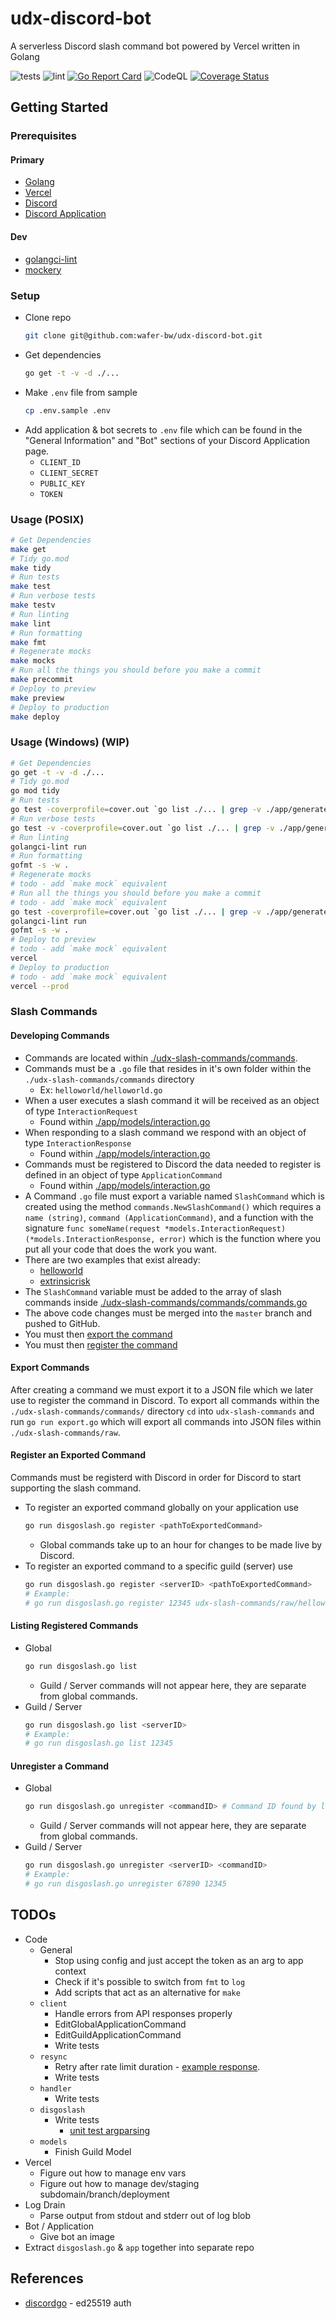 # udx-discord-bot
A serverless Discord slash command bot powered by Vercel written in Golang

![tests](https://github.com/wafer-bw/udx-discord-bot/workflows/tests/badge.svg)
![lint](https://github.com/wafer-bw/udx-discord-bot/workflows/lint/badge.svg)
[![Go Report Card](https://goreportcard.com/badge/github.com/wafer-bw/udx-discord-bot)](https://goreportcard.com/report/github.com/wafer-bw/udx-discord-bot)
![CodeQL](https://github.com/wafer-bw/udx-discord-bot/workflows/CodeQL/badge.svg)
[![Coverage Status](https://coveralls.io/repos/github/wafer-bw/udx-discord-bot/badge.svg)](https://coveralls.io/github/wafer-bw/udx-discord-bot)

## Getting Started

### Prerequisites
#### Primary
* [Golang](https://golang.org/dl/)
* [Vercel](https://vercel.com/)
* [Discord](https://discord.com/)
* [Discord Application](https://discord.com/developers/applications)

#### Dev
* [golangci-lint](https://golangci-lint.run/usage/install/#local-installation)
* [mockery](https://github.com/vektra/mockery)

### Setup
- Clone repo
    ```sh
    git clone git@github.com:wafer-bw/udx-discord-bot.git
    ```
- Get dependencies
    ```sh
    go get -t -v -d ./...
    ```
- Make `.env` file from sample
    ```sh
    cp .env.sample .env
    ```
- Add application & bot secrets to `.env` file which can be found in the "General Information" and "Bot" sections of your Discord Application page.
    - `CLIENT_ID`
    - `CLIENT_SECRET`
    - `PUBLIC_KEY`
    - `TOKEN`

### Usage (POSIX)
```sh
# Get Dependencies
make get
# Tidy go.mod
make tidy
# Run tests
make test
# Run verbose tests
make testv
# Run linting
make lint
# Run formatting
make fmt
# Regenerate mocks
make mocks
# Run all the things you should before you make a commit
make precommit
# Deploy to preview
make preview
# Deploy to production
make deploy
```

### Usage (Windows) (WIP)
```sh
# Get Dependencies
go get -t -v -d ./...
# Tidy go.mod
go mod tidy
# Run tests
go test -coverprofile=cover.out `go list ./... | grep -v ./app/generatedmocks`
# Run verbose tests
go test -v -coverprofile=cover.out `go list ./... | grep -v ./app/generatedmocks`
# Run linting
golangci-lint run
# Run formatting
gofmt -s -w .
# Regenerate mocks
# todo - add `make mock` equivalent
# Run all the things you should before you make a commit
# todo - add `make mock` equivalent
go test -coverprofile=cover.out `go list ./... | grep -v ./app/generatedmocks`
golangci-lint run
gofmt -s -w .
# Deploy to preview
# todo - add `make mock` equivalent
vercel
# Deploy to production
# todo - add `make mock` equivalent
vercel --prod
```

### Slash Commands

#### Developing Commands
- Commands are located within [./udx-slash-commands/commands](./udx-slash-commands/commands).
- Commands must be a `.go` file that resides in it's own folder within the `./udx-slash-commands/commands` directory
    - Ex: `helloworld/helloworld.go`
- When a user executes a slash command it will be received as an object of type `InteractionRequest`
    - Found within [./app/models/interaction.go](./app/models/interaction.go)
- When responding to a slash command we respond with an object of type `InteractionResponse`
    - Found within [./app/models/interaction.go](./app/models/interaction.go)
- Commands must be registered to Discord the data needed to register is defined in an object of type `ApplicationCommand`
    - Found within [./app/models/interaction.go](./app/models/interaction.go)
- A Command `.go` file must export a variable named `SlashCommand` which is created using the method `commands.NewSlashCommand()` which requires a `name (string)`, `command (ApplicationCommand)`, and a function with the signature `func someName(request *models.InteractionRequest) (*models.InteractionResponse, error)` which is the function where you put all your code that does the work you want.
- There are two examples that exist already:
    - [helloworld](./udx-slash-commands/commands/helloworld/helloworld.go)
    - [extrinsicrisk](./udx-slash-commands/commands/extrinsicrisk/extrinsicrisk.go)
- The `SlashCommand` variable must be added to the array of slash commands inside [./udx-slash-commands/commands/commands.go](./udx-slash-commands/commands/commands.go)
- The above code changes must be merged into the `master` branch and pushed to GitHub.
- You must then [export the command](#export-commands)
- You must then [register the command](#register-an-exported-command)

#### Export Commands
After creating a command we must export it to a JSON file which we later use to register the command in Discord.
To export all commands within the `./udx-slash-commands/commands/` directory `cd` into `udx-slash-commands` and run `go run export.go` which will export all commands into JSON files within `./udx-slash-commands/raw`.

#### Register an Exported Command
Commands must be registerd with Discord in order for Discord to start supporting the slash command.
- To register an exported command globally on your application use
    ```sh
    go run disgoslash.go register <pathToExportedCommand>
    ```
    - Global commands take up to an hour for changes to be made live by Discord.
- To register an exported command to a specific guild (server) use
    ```sh
    go run disgoslash.go register <serverID> <pathToExportedCommand>
    # Example:
    # go run disgoslash.go register 12345 udx-slash-commands/raw/helloworld.json
    ```

#### Listing Registered Commands
- Global
    ```sh
    go run disgoslash.go list
    ```
    - Guild / Server commands will not appear here, they are separate from global commands.
- Guild / Server
    ```sh
    go run disgoslash.go list <serverID>
    # Example:
    # go run disgoslash.go list 12345
    ```

#### Unregister a Command
- Global
    ```sh
    go run disgoslash.go unregister <commandID> # Command ID found by listing the registered commands
    ```
    - Guild / Server commands will not appear here, they are separate from global commands.
- Guild / Server
    ```sh
    go run disgoslash.go unregister <serverID> <commandID>
    # Example:
    # go run disgoslash.go unregister 67890 12345
    ```

## TODOs
* Code
    * General
        * Stop using config and just accept the token as an arg to app context
        * Check if it's possible to switch from `fmt` to `log`
        * Add scripts that act as an alternative for `make`
    * `client`
        * Handle errors from API responses properly
        * EditGlobalApplicationCommand
        * EditGuildApplicationCommand
        * Write tests
    * `resync`
        * Retry after rate limit duration - [example response](https://discord.com/developers/docs/topics/rate-limits#exceeding-a-rate-limit-example-rate-limit-response).
        * Write tests
    * `handler`
        * Write tests
    * `disgoslash`
        * Write tests
            * [unit test argparsing](https://github.com/docopt/docopt.go/blob/master/examples/unit_test/unit_test.go)
    * `models`
        * Finish Guild Model
* Vercel
    * Figure out how to manage env vars
    * Figure out how to manage dev/staging subdomain/branch/deployment
* Log Drain
    * Parse output from stdout and stderr out of log blob
* Bot / Application
    * Give bot an image
* Extract `disgoslash.go` & `app` together into separate repo

## References
* [discordgo](https://github.com/bwmarrin/discordgo) - ed25519 auth

